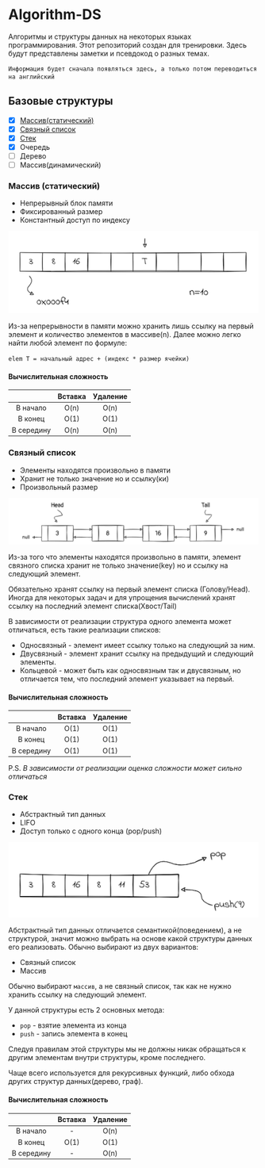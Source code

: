 # Algorithm-DS

Алгоритмы и структуры данных на некоторых языках программирования. Этот репозиторий создан для тренировки. Здесь будут представлены заметки и псевдокод о разных темах.

    Информация будет сначала появляться здесь, а только потом переводиться на английский

## Базовые структуры

* [x] [Массив(статический)](#array)
* [x] [Связный список](#linked-list)
* [x] [Стек](#stack)
* [x] Очередь
* [ ] Дерево
* [ ] Массив(динамический)

### Массив (статический)<a name="array"></a>

* Непрерывный блок памяти
* Фиксированный размер
* Константный доступ по индексу

![array image](img/array-static.png)

Из-за непрерывности в памяти можно хранить лишь ссылку на первый элемент и количество элементов в массиве(n). Далее можно легко найти любой элемент по формуле:

`
elem T = начальный адрес + (индекс * размер ячейки)
`

#### Вычислительная сложность

|            | Вставка | Удаление |
| :--------: | :-----: | :------: |
|  В начало  |  O(n)   |   O(n)   |
|  В конец   |  O(1)   |   O(1)   |
| В середину |  O(n)   |   O(n)   |

### Связный список<a name="linked-list"></a>

* Элементы находятся произвольно в памяти
* Хранит не только значение но и ссылку(ки)
* Произвольный размер

![linked list image](img/linked-list.png)

Из-за того что элементы находятся произвольно в памяти, элемент связного списка хранит не только значение(key) но и ссылку на следующий элемент.

Обязательно хранят ссылку на первый элемент списка (Голову/Head). Иногда для некоторых задач и для упрощения вычислений хранят ссылку на последний элемент списка(Хвост/Tail)

В зависимости от реализации структура одного элемента может отличаться, есть такие реализации списков:

* Односвязный - элемент имеет ссылку только на следующий за ним.
* Двусвязный - элемент хранит ссылку на предыдущий и следующий элементы.
* Кольцевой - может быть как односвязным так и двусвязным, но отличается тем, что последний элемент указывает на первый.

#### Вычислительная сложность

|            | Вставка | Удаление |
| :--------: | :-----: | :------: |
|  В начало  |  O(1)   |   O(1)   |
|  В конец   |  O(1)   |   O(1)   |
| В середину |  O(1)   |   O(1)   |

P.S. _В зависимости от реализации оценка сложности может сильно отличаться_

### Стек<a name="stack"></a>

* Абстрактный тип данных
* LIFO
* Доступ только с одного конца (pop/push)

![stack image](img/stack.png)

Абстрактный тип данных отличается семантикой(поведением), а не структурой, значит можно выбрать на основе какой структуры данных его реализовать. Обычно выбирают из двух вариантов:

* Связный список
* Массив

Обычно выбирают `массив`, а не связный список, так как не нужно хранить ссылку на следующий элемент.

У данной структуры есть 2 основных метода:

* `pop` - взятие элемента из конца
* `push` - запись элемента в конец

Следуя правилам этой структуры мы не должны никак обращаться к другим элементам внутри структуры, кроме последнего.

Чаще всего используется для рекурсивных функций, либо обхода других структур данных(дерево, граф).

#### Вычислительная сложность

|            | Вставка | Удаление |
| :--------: | :-----: | :------: |
|  В начало  |  -   |   O(n)   |
|  В конец   |  O(1)   |   O(1)   |
| В середину |  -   |   O(n)   |
